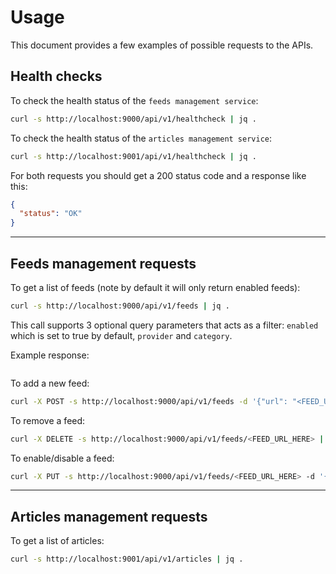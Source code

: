 # Usage

This document provides a few examples of possible requests to the APIs.

## Health checks

To check the health status of the `feeds management service`:

```bash
curl -s http://localhost:9000/api/v1/healthcheck | jq .
```

To check the health status of the `articles management service`:

```bash
curl -s http://localhost:9001/api/v1/healthcheck | jq .
```

For both requests you should get a 200 status code and a response like this:

```json
{
  "status": "OK"
}
```

---

## Feeds management requests

To get a list of feeds (note by default it will only return enabled feeds):

```bash
curl -s http://localhost:9000/api/v1/feeds | jq .
```

This call supports 3 optional query parameters that acts as a filter: `enabled` which is set to true by default, `provider` and `category`.

Example response:

```json

```

To add a new feed:

```bash
curl -X POST -s http://localhost:9000/api/v1/feeds -d '{"url": "<FEED_URL_HERE>", "provider": "<FEED_PROVIDER_HERE>", "category": "<FEED_CATEGORY_HERE>"}' | jq .
```

To remove a feed:

```bash
curl -X DELETE -s http://localhost:9000/api/v1/feeds/<FEED_URL_HERE> | jq .
```

To enable/disable a feed:

```bash
curl -X PUT -s http://localhost:9000/api/v1/feeds/<FEED_URL_HERE> -d '{"enabled": false}' | jq .
```

---

## Articles management requests

To get a list of articles:

```bash
curl -s http://localhost:9001/api/v1/articles | jq .
```
